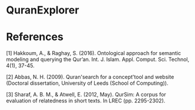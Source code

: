# QuranExplorer









# References

[1] Hakkoum, A., & Raghay, S. (2016). Ontological approach for semantic modeling and querying the Qur’an. Int. J. Islam. Appl. Comput. Sci. Technol, 4(1), 37-45.

[2] Abbas, N. H. (2009). Quran'search for a concept'tool and website (Doctoral dissertation, University of Leeds (School of Computing)).

[3] Sharaf, A. B. M., & Atwell, E. (2012, May). QurSim: A corpus for evaluation of relatedness in short texts. In LREC (pp. 2295-2302).
